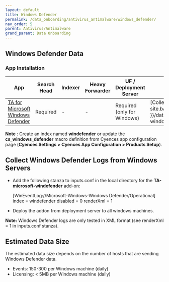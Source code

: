 ```yaml
---
layout: default
title: Windows Defender
permalink: /data_onboarding/antivirus_antimalware/windows_defender/
nav_order: 5
parent: Antivirus/Antimalware
grand_parent: Data Onboarding
---
```


## **Windows Defender Data**

### App Installation

| App |  Search Head  | Indexer | Heavy Forwarder | UF / Deployment Server | Additional Details |
| ---- | ------ | ------------ | -------------- | -------------------- | ------ |
| [TA for Microsoft Windows Defender](https://splunkbase.splunk.com/app/3734/) | Required | - | - | Required (only for Windows) | [Collect Windows Defender Logs from Windows Servers]({{ site.baseurl }}/data_onboarding/antivirus_antimalware/windows_defender/#collect-windows-defender-logs-from-windows-servers) |

**Note** : Create an index named **windefender** or update the **cs_windows_defender** macro definition from Cyences app configuration page (**Cyences Settings > Cyences App Configuration > Products Setup**).


## Collect Windows Defender Logs from Windows Servers

* Add the following stanza to inputs.conf in the local directory for the **TA-microsoft-windefender** add-on:

    [WinEventLog://Microsoft-Windows-Windows Defender/Operational] 
    index = windefender 
    disabled = 0 
    renderXml = 1 

* Deploy the addon from deployment server to all windows machines.

**Note:** Windows Defender logs are only tested in XML format (see renderXml = 1 in inputs.conf stanza).


## Estimated Data Size
The estimated data size depends on the number of hosts that are sending Windows Defender data. 

* Events: 150-300 per Windows machine (daily) 
* Licensing: < 5MB per Windows machine (daily)